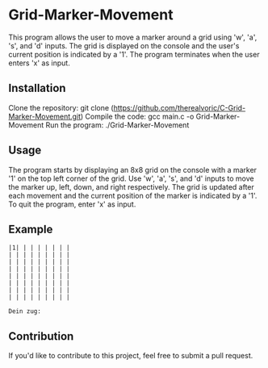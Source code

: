 # Grid-Marker-Movement
This program allows the user to move a marker around a grid using 'w', 'a', 's', and 'd' inputs. The grid is displayed on the console and the user's current position is indicated by a '1'. The program terminates when the user enters 'x' as input.

## Installation
Clone the repository: git clone (https://github.com/therealvoric/C-Grid-Marker-Movement.git)
Compile the code: gcc main.c -o Grid-Marker-Movement
Run the program: ./Grid-Marker-Movement

## Usage
The program starts by displaying an 8x8 grid on the console with a marker '1' on the top left corner of the grid.
Use 'w', 'a', 's', and 'd' inputs to move the marker up, left, down, and right respectively.
The grid is updated after each movement and the current position of the marker is indicated by a '1'.
To quit the program, enter 'x' as input.

## Example
```
|1| | | | | | | |
| | | | | | | | |
| | | | | | | | |
| | | | | | | | |
| | | | | | | | |
| | | | | | | | |
| | | | | | | | |
| | | | | | | | |

Dein zug:
```

## Contribution
If you'd like to contribute to this project, feel free to submit a pull request.

